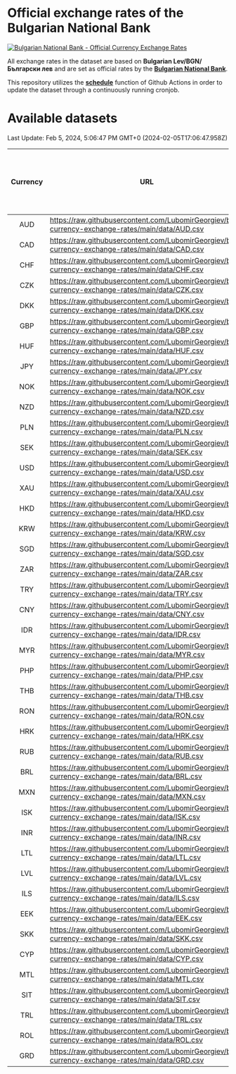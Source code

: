 # Official exchange rates of the Bulgarian National Bank

[![Bulgarian National Bank - Official Currency Exchange Rates](https://github.com/LubomirGeorgiev/bnb-currency-exchange-rates/actions/workflows/update-rates.yml/badge.svg?branch=main)](https://github.com/LubomirGeorgiev/bnb-currency-exchange-rates/actions/workflows/update-rates.yml)

All exchange rates in the dataset are based on **Bulgarian Lev/BGN/Български лев** and are set as official rates by the [**Bulgarian National Bank**](https://www.bnb.bg/Statistics/StExternalSector/StExchangeRates/StERForeignCurrencies/index.htm?toLang=_EN).

This repository utilizes the [**schedule**](https://docs.github.com/en/actions/reference/events-that-trigger-workflows) function of Github Actions in order to update the dataset through a continuously running cronjob.

# Available datasets

<!-- START LINKS (DO NOT EVER FU*ING DELETE THIS COMMENT FOR THE LOVE OF YOUR LIFE!!! IF YOU ARE CURIOS HOW IT WORKS, YOU CAN HAVE A LOOK AT ./src/updateReadme.ts) -->

Last Update: Feb 5, 2024, 5:06:47 PM GMT+0 (2024-02-05T17:06:47.958Z)

| Currency | URL                                                                                             | Number of records | Number of missing days that were filled in |
| :------: | ----------------------------------------------------------------------------------------------- | :---------------: | :----------------------------------------: |
|   AUD    | https://raw.githubusercontent.com/LubomirGeorgiev/bnb-currency-exchange-rates/main/data/AUD.csv |       8757        |                    2705                    |
|   CAD    | https://raw.githubusercontent.com/LubomirGeorgiev/bnb-currency-exchange-rates/main/data/CAD.csv |       8757        |                    2705                    |
|   CHF    | https://raw.githubusercontent.com/LubomirGeorgiev/bnb-currency-exchange-rates/main/data/CHF.csv |       8757        |                    2705                    |
|   CZK    | https://raw.githubusercontent.com/LubomirGeorgiev/bnb-currency-exchange-rates/main/data/CZK.csv |       8757        |                    2705                    |
|   DKK    | https://raw.githubusercontent.com/LubomirGeorgiev/bnb-currency-exchange-rates/main/data/DKK.csv |       8757        |                    2705                    |
|   GBP    | https://raw.githubusercontent.com/LubomirGeorgiev/bnb-currency-exchange-rates/main/data/GBP.csv |       8757        |                    2705                    |
|   HUF    | https://raw.githubusercontent.com/LubomirGeorgiev/bnb-currency-exchange-rates/main/data/HUF.csv |       8757        |                    2705                    |
|   JPY    | https://raw.githubusercontent.com/LubomirGeorgiev/bnb-currency-exchange-rates/main/data/JPY.csv |       8757        |                    2705                    |
|   NOK    | https://raw.githubusercontent.com/LubomirGeorgiev/bnb-currency-exchange-rates/main/data/NOK.csv |       8757        |                    2705                    |
|   NZD    | https://raw.githubusercontent.com/LubomirGeorgiev/bnb-currency-exchange-rates/main/data/NZD.csv |       8757        |                    2705                    |
|   PLN    | https://raw.githubusercontent.com/LubomirGeorgiev/bnb-currency-exchange-rates/main/data/PLN.csv |       8757        |                    2705                    |
|   SEK    | https://raw.githubusercontent.com/LubomirGeorgiev/bnb-currency-exchange-rates/main/data/SEK.csv |       8757        |                    2705                    |
|   USD    | https://raw.githubusercontent.com/LubomirGeorgiev/bnb-currency-exchange-rates/main/data/USD.csv |       8757        |                    2705                    |
|   XAU    | https://raw.githubusercontent.com/LubomirGeorgiev/bnb-currency-exchange-rates/main/data/XAU.csv |       8757        |                    2707                    |
|   HKD    | https://raw.githubusercontent.com/LubomirGeorgiev/bnb-currency-exchange-rates/main/data/HKD.csv |       8457        |                    2616                    |
|   KRW    | https://raw.githubusercontent.com/LubomirGeorgiev/bnb-currency-exchange-rates/main/data/KRW.csv |       8457        |                    2616                    |
|   SGD    | https://raw.githubusercontent.com/LubomirGeorgiev/bnb-currency-exchange-rates/main/data/SGD.csv |       8457        |                    2616                    |
|   ZAR    | https://raw.githubusercontent.com/LubomirGeorgiev/bnb-currency-exchange-rates/main/data/ZAR.csv |       8457        |                    2616                    |
|   TRY    | https://raw.githubusercontent.com/LubomirGeorgiev/bnb-currency-exchange-rates/main/data/TRY.csv |       6940        |                    2147                    |
|   CNY    | https://raw.githubusercontent.com/LubomirGeorgiev/bnb-currency-exchange-rates/main/data/CNY.csv |       6822        |                    2113                    |
|   IDR    | https://raw.githubusercontent.com/LubomirGeorgiev/bnb-currency-exchange-rates/main/data/IDR.csv |       6822        |                    2113                    |
|   MYR    | https://raw.githubusercontent.com/LubomirGeorgiev/bnb-currency-exchange-rates/main/data/MYR.csv |       6822        |                    2113                    |
|   PHP    | https://raw.githubusercontent.com/LubomirGeorgiev/bnb-currency-exchange-rates/main/data/PHP.csv |       6822        |                    2113                    |
|   THB    | https://raw.githubusercontent.com/LubomirGeorgiev/bnb-currency-exchange-rates/main/data/THB.csv |       6822        |                    2113                    |
|   RON    | https://raw.githubusercontent.com/LubomirGeorgiev/bnb-currency-exchange-rates/main/data/RON.csv |       6763        |                    2095                    |
|   HRK    | https://raw.githubusercontent.com/LubomirGeorgiev/bnb-currency-exchange-rates/main/data/HRK.csv |       6422        |                    1986                    |
|   RUB    | https://raw.githubusercontent.com/LubomirGeorgiev/bnb-currency-exchange-rates/main/data/RUB.csv |       6118        |                    1889                    |
|   BRL    | https://raw.githubusercontent.com/LubomirGeorgiev/bnb-currency-exchange-rates/main/data/BRL.csv |       5851        |                    1815                    |
|   MXN    | https://raw.githubusercontent.com/LubomirGeorgiev/bnb-currency-exchange-rates/main/data/MXN.csv |       5851        |                    1815                    |
|   ISK    | https://raw.githubusercontent.com/LubomirGeorgiev/bnb-currency-exchange-rates/main/data/ISK.csv |       5755        |                    1781                    |
|   INR    | https://raw.githubusercontent.com/LubomirGeorgiev/bnb-currency-exchange-rates/main/data/INR.csv |       5490        |                    1707                    |
|   LTL    | https://raw.githubusercontent.com/LubomirGeorgiev/bnb-currency-exchange-rates/main/data/LTL.csv |       5143        |                    1572                    |
|   LVL    | https://raw.githubusercontent.com/LubomirGeorgiev/bnb-currency-exchange-rates/main/data/LVL.csv |       4782        |                    1462                    |
|   ILS    | https://raw.githubusercontent.com/LubomirGeorgiev/bnb-currency-exchange-rates/main/data/ILS.csv |       4766        |                    1488                    |
|   EEK    | https://raw.githubusercontent.com/LubomirGeorgiev/bnb-currency-exchange-rates/main/data/EEK.csv |       3988        |                    1214                    |
|   SKK    | https://raw.githubusercontent.com/LubomirGeorgiev/bnb-currency-exchange-rates/main/data/SKK.csv |       2962        |                    904                     |
|   CYP    | https://raw.githubusercontent.com/LubomirGeorgiev/bnb-currency-exchange-rates/main/data/CYP.csv |       2902        |                    886                     |
|   MTL    | https://raw.githubusercontent.com/LubomirGeorgiev/bnb-currency-exchange-rates/main/data/MTL.csv |       2602        |                    797                     |
|   SIT    | https://raw.githubusercontent.com/LubomirGeorgiev/bnb-currency-exchange-rates/main/data/SIT.csv |       2540        |                    776                     |
|   TRL    | https://raw.githubusercontent.com/LubomirGeorgiev/bnb-currency-exchange-rates/main/data/TRL.csv |       1815        |                    556                     |
|   ROL    | https://raw.githubusercontent.com/LubomirGeorgiev/bnb-currency-exchange-rates/main/data/ROL.csv |       1694        |                    521                     |
|   GRD    | https://raw.githubusercontent.com/LubomirGeorgiev/bnb-currency-exchange-rates/main/data/GRD.csv |        359        |                    107                     |

<!-- END LINKS (DO NOT EVER FU*ING DELETE THIS COMMENT FOR THE LOVE OF YOUR LIFE!!! IF YOU ARE CURIOS HOW IT WORKS, YOU CAN HAVE A LOOK AT ./src/updateReadme.ts) -->
